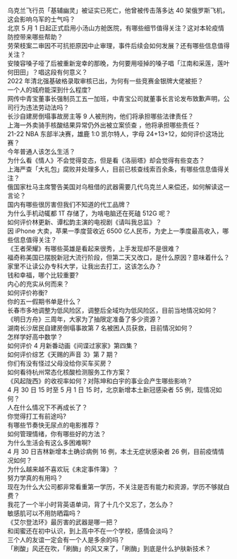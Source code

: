 乌克兰飞行员「基辅幽灵」被证实已死亡，他曾被传击落多达 40 架俄罗斯飞机，这会影响乌军的士气吗？  
北京 5 月 1 日起正式启用小汤山方舱医院，有哪些细节值得关注？这对本轮疫情防控带来哪些帮助？  
劳荣枝案二审因不可抗拒原因中止审理，事件后续会如何发展？还有哪些信息值得关注？  
安陵容嗓子哑了后被重新宠幸的那晚，为何要用哑掉的嗓子唱「江南和采莲，莲叶何田田」？唱这段有何意义？  
2022 年清北强基破格录取审核已出，为何有一些竞赛金银牌大佬被拒？  
一个人的城府能深到什么程度?  
网传中青宝董事长强制员工五一加班，中青宝公司就董事长言论发布致歉声明，公司行为违法劳动法吗？  
长沙自建房倒塌事故房主等 9 人被刑拘，他们将承担哪些法律责任？  
上海一外卖骑手核酸结果异常仍外出被立案侦查 ，他将承担哪些责任？  
21-22 NBA 东部半决赛，雄鹿 1:0 凯尔特人，字母 24+13+12，如何评价这场比赛？  
今年普通人该怎么生活？  
为什么看《情人》不会觉得变态，但是看《洛丽塔》却会觉得有些变态？  
上海严查「大礼包」腐败并处理多人，目前已核查线索百余条，有哪些信息值得关注？  
俄国家杜马主席警告美国对乌租借的武器需要几代乌克兰人来偿还，如何解读这一言论？  
国内有哪些很厉害但我们不知道的代工品牌？  
为什么手机动辄都 1T 存储了，为啥电脑还在死磕 512G 呢？  
如何评价林更新、谭松韵主演的电视剧《请叫我总监》？  
因 iPhone 大卖，苹果一季度营收近 6500 亿人民币，为史上一季度最高收入，哪些信息值得关注？  
《王者荣耀》有哪些英雄是看起来很秀，上手发现却不是很难？  
福奇称美国已摆脱新冠大流行阶段，但第二天又改口，是什么原因？意味着什么？  
家里不让读公办专科大学，让我出去打工，这该怎么办？  
钱和幸福，哪个比较重要?  
内心的充实从何而来？  
如何评价祢衡?  
你的五一假期书单是什么？  
长春市多地调整为低风险区，调整后全域均为低风险区，目前当地情况如何？  
《明日方舟》三周年，大家为了抽限定准备了多少资源？  
湖南长沙居民自建房倒塌事故第 7 名被困人员获救，目前情况如何？  
怎样学好高中数学？  
如何评价 4 月新番动画《间谍过家家》第四集？  
如何评价综艺《天赐的声音 3》第 7 期？  
你们有没有怪过父母没给你买车买房？  
如何看待杭州常态化核酸检测服务工作方案？  
《风起陇西》的收视率如何？对陈坤和白宇的事业会产生哪些影响？  
4 月 30 日 15 时至 5 月 1 日 15 时，北京新增本土新冠感染者 55 例，现情况如何？  
人在什么情况下不再成长了？  
你觉得打工有前途吗?  
有哪些节奏快无尿点的电影推荐？  
如何管理情绪，你有哪些好的方法？  
为什么生活会有这么多困难啊?  
4 月 30 日吉林新增本土确诊病例 16 例，本土无症状感染者 26 例，目前疫情情况如何？  
为什么越来越不喜欢玩《未定事件簿》？  
努力学真的有用吗？  
现在为什么大公司都非常看重第一学历，不关注是否有能力和资源，学历不够就白费？  
我花了一个半小时背英语单词，背了十几个又忘了，怎么办？  
敏感肌可以不用防晒霜吗？  
《艾尔登法环》最厉害的武器是哪一把？  
和闺蜜还在初中认识，到上高中不在一个学校，感情会淡吗？  
三个人的友谊一定会有一个人是多余的吗？  
「刷酸」风还在吹，「刷酶」的风又来了，「刷酶」到底是什么护肤新技术？  
